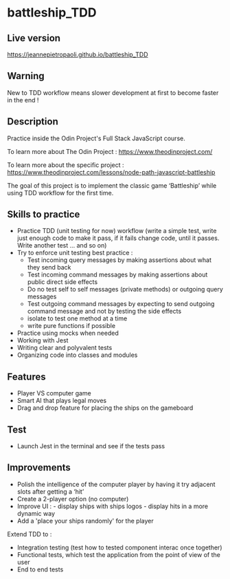 # battleship_TDD

## Live version

https://jeannepietropaoli.github.io/battleship_TDD

## Warning

New to TDD workflow means slower development at first to become faster in the end !

## Description

Practice inside the Odin Project's Full Stack JavaScript course.

To learn more about The Odin Project : https://www.theodinproject.com/

To learn more about the specific project : https://www.theodinproject.com/lessons/node-path-javascript-battleship

The goal of this project is to implement the classic game ‘Battleship’ while using TDD workflow for the first time.

## Skills to practice

- Practice TDD (unit testing for now) workflow (write a simple test, write just enough code to make it pass, if it fails change code, until it passes. Write another test ... and so on)
- Try to enforce unit testing best practice :
  - Test incoming query messages by making assertions about what they send back
  - Test incoming command messages by making assertions about public direct side effects
  - Do no test self to self messages (private methods) or outgoing query messages
  - Test outgoing command messages by expecting to send outgoing command message and not by testing the side effects
  - isolate to test one method at a time
  - write pure functions if possible
- Practice using mocks when needed
- Working with Jest
- Writing clear and polyvalent tests
- Organizing code into classes and modules

## Features

- Player VS computer game
- Smart AI that plays legal moves
- Drag and drop feature for placing the ships on the gameboard

## Test

- Launch Jest in the terminal and see if the tests pass

## Improvements

- Polish the intelligence of the computer player by having it try adjacent slots after getting a ‘hit’
- Create a 2-player option (no computer)
- Improve UI : - display ships with ships logos - display hits in a more dynamic way
- Add a 'place your ships randomly' for the player

Extend TDD to :

- Integration testing (test how to tested component interac once together)
- Functional tests, which test the application from the point of view of the user
- End to end tests
